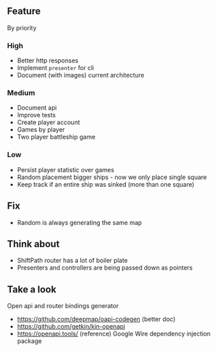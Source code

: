 ## Feature
By priority

### High
* Better http responses
* Implement `presenter` for cli
* Document (with images) current architecture

### Medium
* Document api
* Improve tests
* Create player account
* Games by player
* Two player battleship game

### Low
* Persist player statistic over games
* Random placement bigger ships - now we only place single square
* Keep track if an entire ship was sinked (more than one square)

## Fix
* Random is always generating the same map

## Think about
* ShiftPath router has a lot of boiler plate
* Presenters and controllers are being passed down as pointers

## Take a look
Open api and router bindings generator
* https://github.com/deepmap/oapi-codegen (better doc)
* https://github.com/getkin/kin-openapi
* https://openapi.tools/ (reference)
Google Wire dependency injection package